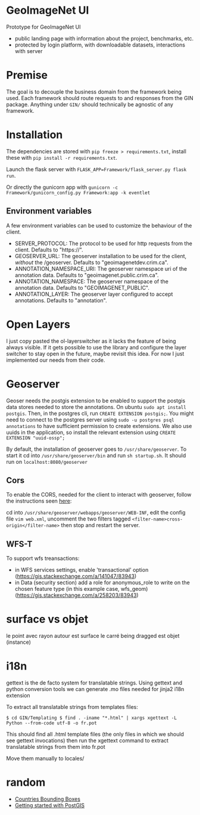 # GeoImageNet UI

Prototype for GeoImageNet UI
- public landing page with information about the project, benchmarks, etc.
- protected by login platform, with downloadable datasets, interactions with server

# Premise

The goal is to decouple the business domain from the framework being used.
Each framework should route requests to and responses from the GIN package.
Anything under `GIN/` should technically be agnostic of any framework.


# Installation

The dependencies are stored with `pip freeze > requirements.txt`, install these with `pip install -r requirements.txt`.

Launch the flask server with `FLASK_APP=Framework/flask_server.py flask run`.

Or directly the gunicorn app with `gunicorn -c Framework/gunicorn_config.py Framework:app -k eventlet`

## Environment variables

A few environment variables can be used to customize the behaviour of the client.

- SERVER_PROTOCOL: The protocol to be used for http requests from the client. Defaults to "https://".
- GEOSERVER_URL: The geoserver installation to be used for the client, *without* the /geoserver. Defaults to "geoimagenetdev.crim.ca".
- ANNOTATION_NAMESPACE_URI: The geoserver namespace uri of the annotation data. Defaults to "geoimagenet.public.crim.ca".
- ANNOTATION_NAMESPACE: The geoserver namespace of the annotation data. Defaults to "GEOIMAGENET_PUBLIC".
- ANNOTATION_LAYER: The geoserver layer configured to accept annotations. Defaults to "annotation".

# Open Layers

I just copy pasted the ol-layerswitcher as it lacks the feature of being always visible.
If it gets possible to use the library and configure the layer switcher to stay open in the future,
maybe revisit this idea. For now I just implemented our needs from their code.

# Geoserver

Geoser needs the postgis extension to be enabled to support the postgis data stores needed to store the annotations.
On ubuntu `sudo apt install postgis`. Then, in the postgres cli, run `CREATE EXTENSION postgis;`.
You might need to connect to the postgres server using `sudo -u postgres psql annotations` to have sufficient permission to create extensions.
We also use uuids in the application, so install the relevant extension using `CREATE EXTENSION "uuid-ossp";`

By default, the installation of geoserver goes to `/usr/share/geoserver`. To start it cd into `/usr/share/geoserver/bin`
and run `sh startup.sh`. It should run on `localhost:8080/geoserver`

## Cors

To enable the CORS, needed for the client to interact with geoserver, follow the instructions seen 
[here](https://docs.geoserver.org/latest/en/user/production/container.html#enable-cors):

cd into `/usr/share/geoserver/webapps/geoserver/WEB-INF`, edit the config file `vim web.xml`,
uncomment the two filters tagged `<filter-name>cross-origin</filter-name>` then stop and restart the server.

## WFS-T

To support wfs treansactions:
- in WFS services settings, enable 'transactional' option (https://gis.stackexchange.com/a/141047/83943)
- in Data (security section) add a role for anonymous_role to write on the chosen feature type (in this example case, wfs_geom) (https://gis.stackexchange.com/a/258203/83943)

# surface vs objet
le point avec rayon autour est surface
le carré being dragged est objet (instance)

# i18n

gettext is the de facto system for translatable strings. Using gettext and python conversion tools we can generate .mo files
needed for jinja2 i18n extension

To extract all translatable strings from templates files:

`
$ cd GIN/Templating
$ find . -iname "*.html" | xargs xgettext -L Python --from-code utf-8 -o fr.pot
`

This should find all .html template files (the only files in which we should see gettext invocations)
then run the xgettext command to extract translatable strings from them into fr.pot

Move them manually to locales/<lang>

# random

 - [Countries Bounding Boxes](https://gist.github.com/graydon/11198540)
 - [Getting started with PostGIS](https://docs.geoserver.org/latest/en/user/gettingstarted/postgis-quickstart/index.html)
